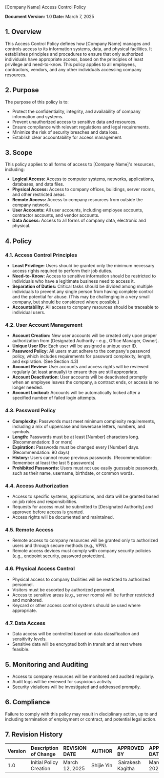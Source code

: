 [Company Name]
Access Control Policy

**Document Version:** 1.0
**Date:** March 7, 2025

## 1. Overview

This Access Control Policy defines how [Company Name] manages and controls access to its information systems, data, and physical facilities. It establishes principles and procedures to ensure that only authorized individuals have appropriate access, based on the principles of least privilege and need-to-know. This policy applies to all employees, contractors, vendors, and any other individuals accessing company resources.

## 2. Purpose

The purpose of this policy is to:

*   Protect the confidentiality, integrity, and availability of company information and systems.
*   Prevent unauthorized access to sensitive data and resources.
*   Ensure compliance with relevant regulations and legal requirements.
*   Minimize the risk of security breaches and data loss.
*   Establish clear accountability for access management.

## 3. Scope

This policy applies to all forms of access to [Company Name]'s resources, including:

*   **Logical Access:** Access to computer systems, networks, applications, databases, and data files.
*   **Physical Access:** Access to company offices, buildings, server rooms, and other restricted areas.
*   **Remote Access:** Access to company resources from outside the company network.
*   **User Accounts:** All user accounts, including employee accounts, contractor accounts, and vendor accounts.
* **Data Access:** Access to all forms of company data, electronic and physical.

## 4. Policy

### 4.1. Access Control Principles

*   **Least Privilege:** Users should be granted only the minimum necessary access rights required to perform their job duties.
*   **Need-to-Know:** Access to sensitive information should be restricted to individuals who have a legitimate business need to access it.
*   **Separation of Duties:**  Critical tasks should be divided among multiple individuals to prevent any single person from having complete control and the potential for abuse. (This may be challenging in a very small company, but should be considered where possible.)
*   **Accountability:** All access to company resources should be traceable to individual users.

### 4.2. User Account Management

*   **Account Creation:** New user accounts will be created only upon proper authorization from [Designated Authority - e.g., Office Manager, Owner].
*   **Unique User IDs:** Each user will be assigned a unique user ID.
*   **Password Policy:**  All users must adhere to the company's password policy, which includes requirements for password complexity, length, and expiration.  (See Section 4.3)
*   **Account Review:** User accounts and access rights will be reviewed regularly (at least annually) to ensure they are still appropriate.
*   **Account Deactivation:**  User accounts will be deactivated promptly when an employee leaves the company, a contract ends, or access is no longer needed.
* **Account Lockout:** Accounts will be automatically locked after a specified number of failed login attempts.

### 4.3. Password Policy

*   **Complexity:** Passwords must meet minimum complexity requirements, including a mix of uppercase and lowercase letters, numbers, and symbols.
*   **Length:** Passwords must be at least [Number] characters long.  (Recommendation: 8 or more)
*   **Expiration:** Passwords must be changed every [Number] days. (Recommendation: 90 days)
*   **History:**  Users cannot reuse previous passwords. (Recommendation: Remember at least the last 5 passwords)
*   **Prohibited Passwords:**  Users must not use easily guessable passwords, such as their name, username, birthdate, or common words.

### 4.4. Access Authorization

*   Access to specific systems, applications, and data will be granted based on job roles and responsibilities.
*   Requests for access must be submitted to [Designated Authority] and approved before access is granted.
*   Access rights will be documented and maintained.

### 4.5. Remote Access

*   Remote access to company resources will be granted only to authorized users and through secure methods (e.g., VPN).
*   Remote access devices must comply with company security policies (e.g., endpoint security, password protection).

### 4.6. Physical Access Control

*   Physical access to company facilities will be restricted to authorized personnel.
*   Visitors must be escorted by authorized personnel.
*   Access to sensitive areas (e.g., server rooms) will be further restricted and monitored.
*   Keycard or other access control systems should be used where appropriate.

### 4.7. Data Access

* Data access will be controlled based on data classification and sensitivity levels.
* Sensitive data will be encrypted both in transit and at rest where feasible.

## 5. Monitoring and Auditing

*   Access to company resources will be monitored and audited regularly.
*   Audit logs will be reviewed for suspicious activity.
*   Security violations will be investigated and addressed promptly.

## 6. Compliance

Failure to comply with this policy may result in disciplinary action, up to and including termination of employment or contract, and potential legal action.

## 7. Revision History
| Version | Description of Change       | REVISION DATE              | AUTHOR  | APPROVED BY |APPROVED DATE|
| :------ | :---------- | :----------------- | :-------------------- |:-------------------- |:-------------------- |
| 1.0     | Initial Policy Creation |March 12, 2025  | Shijie Yin | Sairakesh Kagitha |March 20, 2025|


